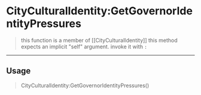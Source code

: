 # CityCulturalIdentity:GetGovernorIdentityPressures
> this function is a member of [[CityCulturalIdentity]]
> this method expects an implicit "self" argument. invoke it with `:`
-----
## Usage
> CityCulturalIdentity:GetGovernorIdentityPressures()

